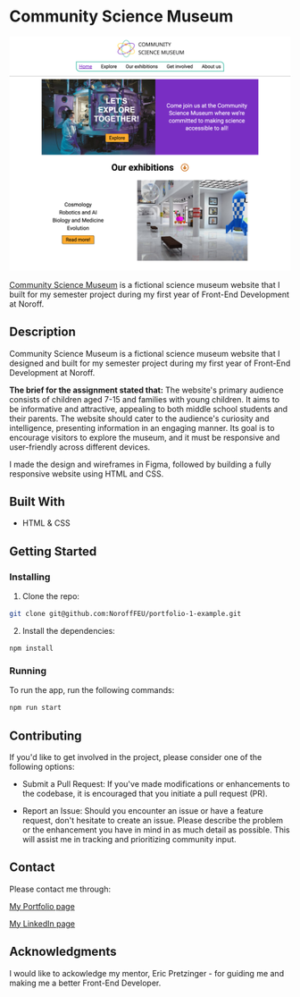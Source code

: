 # Community Science Museum

![image](images/cvsemesterproject.png)

[Community Science Museum](https://cv-semester-project-1.netlify.app/) is a fictional science museum website that I built for my semester project during my first year of Front-End Development at Noroff.

## Description

Community Science Museum is a fictional science museum website that I designed and built for my semester project during my first year of Front-End Development at Noroff.

**The brief for the assignment stated that:**
The website's primary audience consists of children aged 7-15 and families with young children. It aims to be informative and attractive, appealing to both middle school students and their parents. The website should cater to the audience's curiosity and intelligence, presenting information in an engaging manner. Its goal is to encourage visitors to explore the museum, and it must be responsive and user-friendly across different devices.

I made the design and wireframes in Figma, followed by building a fully responsive website using HTML and CSS.

## Built With

- HTML & CSS

## Getting Started

### Installing

1. Clone the repo:

```bash
git clone git@github.com:NoroffFEU/portfolio-1-example.git
```

2. Install the dependencies:

```
npm install
```

### Running

To run the app, run the following commands:

```bash
npm run start
```

## Contributing

If you'd like to get involved in the project, please consider one of the following options:

- Submit a Pull Request:
  If you've made modifications or enhancements to the codebase, it is encouraged that you initiate a pull request (PR).

- Report an Issue:
  Should you encounter an issue or have a feature request, don't hesitate to create an issue. Please describe the problem or the enhancement you have in mind in as much detail as possible. This will assist me in tracking and prioritizing community input.

## Contact

Please contact me through:

[My Portfolio page](https://charlottevalset.no/portfolio/)

[My LinkedIn page](https://www.linkedin.com/in/charlotte-valset-6195b521a/)

## Acknowledgments

I would like to ackowledge my mentor, Eric Pretzinger - for guiding me and making me a better Front-End Developer.
